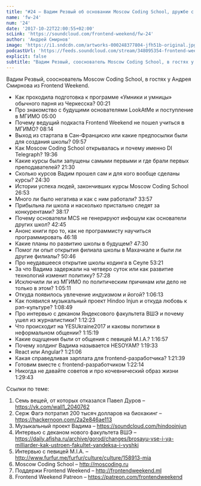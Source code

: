```yaml
---
title: "#24 – Вадим Резвый об основании Moscow Coding School, дружбе с президентами, рэпе и индуизме"
name: 'fw-24'
num: '24'
date: '2017-10-22T22:00:55+02:00'
scLink: 'https://soundcloud.com/frontend-weekend/fw-24'
author: 'Андрей Смирнов'
image: 'https://i1.sndcdn.com/artworks-000248377804-jfh51b-original.jpg'
podcastUrl: 'https://feeds.soundcloud.com/stream/348095354-frontend-weekend-fw-24.m4a'
explicit: false
subtitle: "Вадим Резвый, сооснователь Moscow Coding School, в гостях у Андрея Смирнова из Frontend Weekend."
---
```

Вадим Резвый, сооснователь Moscow Coding School, в гостях у Андрея Смирнова из Frontend Weekend.

- Как проходила подготовка к программе «Умники и умницы» обычного парня из Черкесска? <timecode sec="21">00:21</timecode>
- Про знакомство с будущими основателями LookAtMe и поступление в МГИМО <timecode sec="300">05:00</timecode>
- Почему ведущий подкаста Frontend Weekend не пошел учиться в МГИМО? <timecode sec="494">08:14</timecode>
- Выход из стартапа в Сан-Франциско или какие предпосылки были для создания школы? <timecode sec="597">09:57</timecode>
- Как Moscow Coding School открывалась и почему именно DI Telegraph? <timecode sec="1176">19:36</timecode>
- Какие курсы были запущены самыми первыми и где брали первых преподавателей? <timecode sec="1290">21:30</timecode>
- Сколько курсов Вадим прошел сам и для кого вообще сделаны курсы? <timecode sec="1470">24:30</timecode>
- Истории успеха людей, закончивших курсы Moscow Coding School <timecode sec="1613">26:53</timecode>
- Много ли было негатива и как с ним работали? <timecode sec="2037">33:57</timecode>
- Прибыльна ли школа и насколько пристально следят за конкурентами? <timecode sec="2297">38:17</timecode>
- Почему основатели MCS не генерируют инфошум как основатели других школ? <timecode sec="2565">42:45</timecode>
- Анонс книги про то, как не программисту научиться программировать <timecode sec="2778">46:18</timecode>
- Какие планы по развитию школы в будущем? <timecode sec="2850">47:30</timecode>
- Помог ли опыт открытия филиала школы в Махачкале и были ли другие филиалы? <timecode sec="3046">50:46</timecode>
- Про неудавшееся открытие школы кодинга в Сеуле <timecode sec="3201">53:21</timecode>
- За что Вадима задержали на четверо суток или как развитие технологий изменит политику? <timecode sec="3448">57:28</timecode>
- Исключили ли из МГИМО по политическим причинам или дело не только в этом? <timecode sec="3911">1:05:11</timecode>
- Откуда появилось увлечение индуизмом и йогой? <timecode sec="3973">1:06:13</timecode>
- Как появился музыкальный проект Hindoo Injun и откуда любовь к рэп-культуре? <timecode sec="4129">1:08:49</timecode>
- Про интервью с деканом Яндексового факультета ВШЭ и почему ушел из журналистики? <timecode sec="4343">1:12:23</timecode>
- Что происходит на YESUkraine2017 и каковы политики в неформальном общении? <timecode sec="4519">1:15:19</timecode>
- Какие ощущения были от общения с певицей M.I.A.? <timecode sec="4617">1:16:57</timecode>
- Почему холдинг Вадима называется HESOYAM? <timecode sec="4773">1:19:33</timecode>
- React или Angular? <timecode sec="4866">1:21:06</timecode>
- Какая справедливая зарплата для frontend-разработчика? <timecode sec="4899">1:21:39</timecode>
- Готовим вместе с frontend-разработчиком <timecode sec="4934">1:22:14</timecode>
- Никогда не давайте советов и про кочевнический образ жизни <timecode sec="5383">1:29:43</timecode>

Ссылки по теме:
1) Семь вещей, от которых отказался Павел Дуров – https://vk.com/wall1_2040762
2) Серж Фагэ потратил 200 тысяч долларов на биохакинг – https://hackernoon.com/2a2e846ae113
3) Музыкальный проект Вадима – https://soundcloud.com/hindooinjun
4) Интервью с деканом нового факультета ВШЭ – https://daily.afisha.ru/archive/gorod/changes/brosayu-vse-i-ya-milliarder-kak-ustroen-fakultet-yandeksa-i-vyshki
5) Интервью с певицей M.I.A. – http://www.furfur.me/furfur/culture/culture/158913-mia
6) Moscow Coding School – http://moscoding.ru
7) Поддержи Frontend Weekend – http://frontendweekend.ml
8) Frontend Weekend Patreon – https://patreon.com/frontendweekend